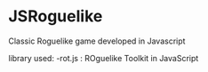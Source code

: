 # JSRoguelike
Classic Roguelike game developed in Javascript 
  
  library used:
    -rot.js : ROguelike Toolkit in JavaScript
